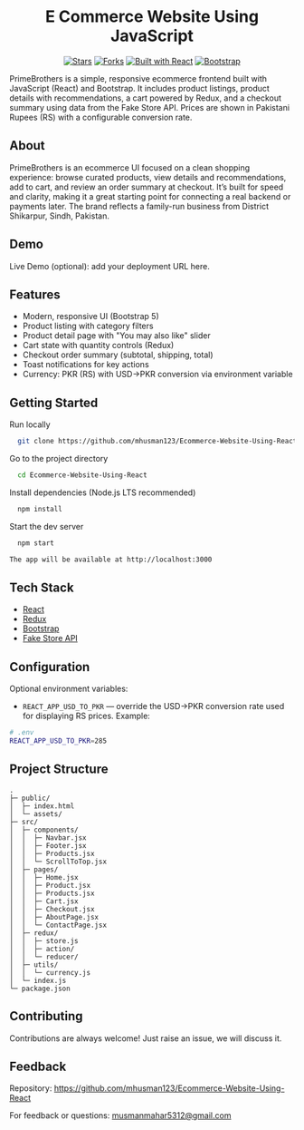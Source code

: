 <div align="center">

# E Commerce Website Using JavaScript

<p>
  <a href="https://github.com/mhusman123/Ecommerce-Website-Using-React/stargazers"><img alt="Stars" src="https://img.shields.io/github/stars/mhusman123/Ecommerce-Website-Using-React?style=for-the-badge&color=FFB000"></a>
  <a href="https://github.com/mhusman123/Ecommerce-Website-Using-React/forks"><img alt="Forks" src="https://img.shields.io/github/forks/mhusman123/Ecommerce-Website-Using-React?style=for-the-badge&color=00B894"></a>
  <a href="#"><img alt="Built with React" src="https://img.shields.io/badge/Built%20with-React-61DAFB?style=for-the-badge&logo=react&logoColor=06112A"></a>
  <a href="#"><img alt="Bootstrap" src="https://img.shields.io/badge/Bootstrap-5-7952B3?style=for-the-badge&logo=bootstrap&logoColor=white"></a>
</p>

</div>

PrimeBrothers is a simple, responsive ecommerce frontend built with JavaScript (React) and Bootstrap. It includes product listings, product details with recommendations, a cart powered by Redux, and a checkout summary using data from the Fake Store API. Prices are shown in Pakistani Rupees (RS) with a configurable conversion rate.


## About

PrimeBrothers is an ecommerce UI focused on a clean shopping experience: browse curated products, view details and recommendations, add to cart, and review an order summary at checkout. It’s built for speed and clarity, making it a great starting point for connecting a real backend or payments later. The brand reflects a family-run business from District Shikarpur, Sindh, Pakistan.


## Demo

Live Demo (optional): add your deployment URL here.

## Features

- Modern, responsive UI (Bootstrap 5)
- Product listing with category filters
- Product detail page with "You may also like" slider
- Cart state with quantity controls (Redux)
- Checkout order summary (subtotal, shipping, total)
- Toast notifications for key actions
- Currency: PKR (RS) with USD→PKR conversion via environment variable
## Getting Started

Run locally

```bash
  git clone https://github.com/mhusman123/Ecommerce-Website-Using-React.git
```

Go to the project directory

```bash
  cd Ecommerce-Website-Using-React
```

Install dependencies (Node.js LTS recommended)

```bash
  npm install
```

Start the dev server

```bash
  npm start

The app will be available at http://localhost:3000
```



## Tech Stack

* [React](https://reactjs.org/)
* [Redux](https://redux.js.org/)
* [Bootstrap](https://getbootstrap.com/)
* [Fake Store API](https://fakestoreapi.com/)

## Configuration

Optional environment variables:

- `REACT_APP_USD_TO_PKR` — override the USD→PKR conversion rate used for displaying RS prices. Example:

```bash
# .env
REACT_APP_USD_TO_PKR=285
```

## Project Structure

```
.
├─ public/
│  ├─ index.html
│  └─ assets/
├─ src/
│  ├─ components/
│  │  ├─ Navbar.jsx
│  │  ├─ Footer.jsx
│  │  ├─ Products.jsx
│  │  └─ ScrollToTop.jsx
│  ├─ pages/
│  │  ├─ Home.jsx
│  │  ├─ Product.jsx
│  │  ├─ Products.jsx
│  │  ├─ Cart.jsx
│  │  ├─ Checkout.jsx
│  │  ├─ AboutPage.jsx
│  │  └─ ContactPage.jsx
│  ├─ redux/
│  │  ├─ store.js
│  │  ├─ action/
│  │  └─ reducer/
│  ├─ utils/
│  │  └─ currency.js
│  └─ index.js
└─ package.json
```

## Contributing

Contributions are always welcome!
Just raise an issue, we will discuss it.


## Feedback

Repository: https://github.com/mhusman123/Ecommerce-Website-Using-React

For feedback or questions: musmanmahar5312@gmail.com


